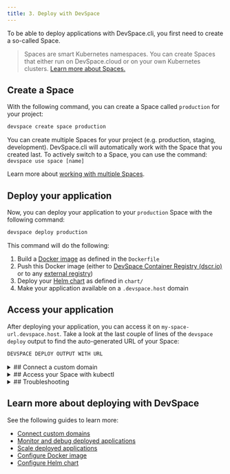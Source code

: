 ```yaml
---
title: 3. Deploy with DevSpace
---
```


To be able to deploy applications with DevSpace.cli, you first need to create a so-called Space.
> Spaces are smart Kubernetes namespaces. You can create Spaces that either run on DevSpace.cloud or on your own Kubernetes clusters. [Learn more about Spaces.](../spaces/what-are-spaces)

## Create a Space
With the following command, you can create a Space called `production` for your project:
```bash
devspace create space production
```
You can create multiple Spaces for your project (e.g. production, staging, development). DevSpace.cli will automatically work with the Space that you created last. To actively switch to a Space, you can use the command: `devspace use space [name]`

Learn more about [working with multiple Spaces](../spaces/switch-spaces).

## Deploy your application
Now, you can deploy your application to your `production` Space with the following command:
```bash
devspace deploy production
```
This command will do the following:
1. Build a [Docker image](../deployment/images) as defined in the `Dockerfile`
2. Push this Docker image (either to [DevSpace Container Registry (dscr.io)](../images/internal-registry) or to any [external registry](../images/external-registry))
3. Deploy your [Helm chart](../charts/what-are-helm-charts) as defined in `chart/`
4. Make your application available on a `.devspace.host` domain

## Access your application
After deploying your application, you can access it on `my-space-url.devspace.host`. Take a look at the last couple of lines of the `devspace deploy` output to find the auto-generated URL of your Space:
```bash
DEVSPACE DEPLOY OUTPUT WITH URL
```

<details>
<summary>
## Connect a custom domain
</summary>


</details>

<details>
<summary>
## Access your Space with kubectl
</summary>
Spaces can be used very much like any regular Kubernetes namespace. Therefore, you can run any `kubectl` command within your Space. This lets you manually access, debug or modify Kubernetes resources.

<details>
<summary>
### Install kubectl
</summary>


</details>

### Useful kubectl commands
Here is a list of common kubectl commands:

#### View all pods (group of containers) in your Space
```bash
kubectl get pods
```

> Pods are groups of containers that share a network stack. [Learn more about pods](../kubernetes/pods)

#### View all services in your Space
```bash
kubectl get services
```

</details>


<details>
<summary>
## Troubleshooting
</summary>

If you get an HTTP error when accessing your Space, the following guides can help you solve the most common issues:

### 404 Not Found

### 502 Bad Gateway

### 503 Service Unavailable

### 504 Gateway Timeout

### 500 Internal Server Error

</details>


## Learn more about deploying with DevSpace


See the following guides to learn more:
- [Connect custom domains](../deployment/domains)
- [Monitor and debug deployed applications](../deployment/debugging)
- [Scale deployed applications](../deployment/scaling)
- [Configure Docker image](../deployment/images)
- [Configure Helm chart](../deployment/charts)
